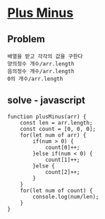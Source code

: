 # [Plus Minus](https://www.hackerrank.com/challenges/plus-minus/problem)
## Problem
```
배열을 받고 각각의 값을 구한다
양의정수 개수/arr.length
음의정수 개수/arr.length
0의 개수/arr.length
```

## solve - javascript
```
function plusMinus(arr) {
    const len = arr.length;
    const count = [0, 0, 0];
    for(let num of arr) {
        if(num > 0) {
            count[0]++;
        }else if(num < 0) {
            count[1]++;
        }else {
            count[2]++;
        }
    }
    for(let num of count) {
        console.log(num/len);
    }
}
```
